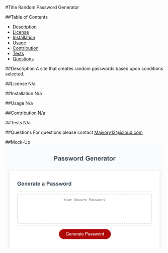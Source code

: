 #Title
Random Password Generator

##Table of Contents
- [Description](#description)
- [License](#license)
- [Installation](#installation)
- [Usage](#usage)
- [Contribution](#contribution)
- [Tests](#tests)
- [Questions](#questions)

##Description 
A site that creates random passwords based upon conditions selected.

##License
N/a

##Installation
N/a

##Usage
N/a

##Contribution
N/a

##Tests
N/a

##Questions
For questions please contact Maivory12@icloud.com

##Mock-Up
![Mock Up](./images/_C__Users_14787_gt-bootcamp_homework_password-gen_Develop_index.html.png)

